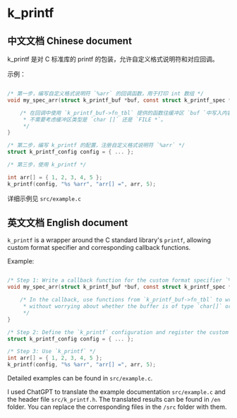 
# k_printf

## 中文文档 Chinese document

k_printf 是对 C 标准库的 printf 的包装，允许自定义格式说明符和对应回调。

示例：
```C

/* 第一步，编写自定义格式说明符 `%arr` 的回调函数，用于打印 int 数组 */
void my_spec_arr(struct k_printf_buf *buf, const struct k_printf_spec *spec, va_list *args) {

    /* 在回调中使用 `k_printf_buf->fn_tbl` 提供的函数往缓冲区 `buf `中写入内容，
     * 不需要考虑缓冲区类型是 `char []` 还是 `FILE *`。
     */
}

/* 第二步，编写 k_printf 的配置，注册自定义格式说明符 `%arr` */
struct k_printf_config config = { ... };

/* 第三步，使用 k_printf */

int arr[] = { 1, 2, 3, 4, 5 };
k_printf(config, "%s %arr", "arr[] =", arr, 5);

```

详细示例见 `src/example.c`

## 英文文档 English document

`k_printf` is a wrapper around the C standard library's `printf`,
allowing custom format specifier and corresponding callback functions.

Example:
```C

/* Step 1: Write a callback function for the custom format specifier `%arr` to print an int array */
void my_spec_arr(struct k_printf_buf *buf, const struct k_printf_spec *spec, va_list *args) {

    /* In the callback, use functions from `k_printf_buf->fn_tbl` to write content to `buf` 
     * without worrying about whether the buffer is of type `char[]` or `FILE *`. 
     */
}

/* Step 2: Define the `k_printf` configuration and register the custom format specifier `%arr` */
struct k_printf_config config = { ... };

/* Step 3: Use `k_printf` */
int arr[] = { 1, 2, 3, 4, 5 };
k_printf(config, "%s %arr", "arr[] =", arr, 5);

```

Detailed examples can be found in `src/example.c`.

I used ChatGPT to translate the example documentation `src/example.c` and the header file `src/k_printf.h`.
The translated results can be found in `/en` folder.
You can replace the corresponding files in the `/src` folder with them.
